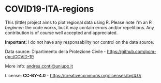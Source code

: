 # COVID19-ITA-regions
This (little) project aims to plot regional data using R. Please note I'm an R *beginner*: the code works, but it may contain errors and/or repetitions. Any contribution is of course well accepted and appreciated.

**Important:** I do not have any responsability nor control on the data source.

Data source: Dipartimento della Protezione Civile - https://github.com/pcm-dpc/COVID-19

More info: andrea.conti@uniupo.it

License: **CC-BY-4.0** - https://creativecommons.org/licenses/by/4.0/ 

